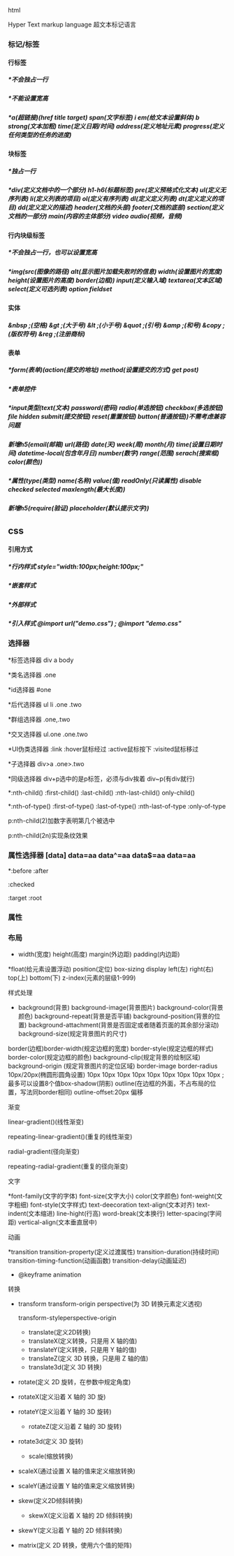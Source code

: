 html

Hyper Text markup language 超文本标记语言

### 标记/标签

#### 行标签

##### *不会独占一行

##### *不能设置宽高

##### *a(超链接)(href title target)		span(文字标签)	i em(给文本设置斜体)		b strong(文本加粗)	time(定义日期/时间)	address(定义地址元素)		progress(定义任何类型的任务的进度)

#### 块标签

##### *独占一行

##### *div(定义文档中的一个部分)		h1-h6(标题标签)	pre(定义预格式化文本)	ul(定义无序列表)	li(定义列表的项目)	ol(定义有序列表)	dl(定义定义列表)	dt(定义定义的项目)	dd(定义定义的描述)	header(文档的头部)	footer(文档的底部)	section(定义文档的一部分)	main(内容的主体部分)	video audio(视频，音频)

#### 行内块级标签

##### *不会独占一行，也可以设置宽高

##### *img(src(图像的路径)	alt(显示图片加载失败时的信息)	width(设置图片的宽度)	height(设置图片的高度)	border(边框))	input(定义输入域)	textarea(文本区域)	select(定义可选列表)	option fieldset

#### 实体

##### &nbsp ;(空格)  &gt ;(大于号)	&lt ;(小于号)	&quot ;(引号)	&amp ;(和号)  &copy ;(版权符号)	&reg ;(注册商标)

#### 表单

##### *form(表单)(action(提交的地址)	method(设置提交的方式) get post)

##### *表单控件

##### *input类型(text(文本)	password(密码)	radio(单选按钮)	checkbox(多选按钮)	file	hidden	submit(提交按钮)	reset(重置按钮)	button(普通按钮))不需考虑兼容问题

##### 新增h5(email(邮箱)	url(路径)	date(天)	week(周)	month(月)	time(设置日期时间)	datetime-local(包含年月日)		number(数字)		range(范围)	serach(搜索框)	color(颜色))

##### *属性(type(类型)	name(名称)	value(值)	readOnly(只读属性)	disable	checked	selected	maxlength(最大长度))

##### 新增h5(require(验证)	placeholder(默认提示文字))

## css

#### 引用方式

##### *行内样式	style="width:100px;height:100px;"

##### *嵌套样式	<style>	.one{width:100px;} 	</style>

##### *外部样式	<link	rel="stylesheet" 	href=""	>

##### *引入样式	@import	url("demo.css") ;		@import "demo.css"

### 选择器

*标签选择器	div a body

*类名选择器	.one

*id选择器	#one

*后代选择器	ul li		.one .two

*群组选择器	.one,.two

*交叉选择器	ul.one	.one.two

*UI伪类选择器	:link		:hover鼠标经过	:active鼠标按下	:visited鼠标移过

*子选择器	div>a	.one>.two

*同级选择器	div+p选中的是p标签，必须与div挨着	div~p(有div就行)

*:nth-child()   :first-child()  :last-child() :nth-last-child() only-child()

*:nth-of-type()   :first-of-type()  :last-of-type() :nth-last-of-type :only-of-type

p:nth-child(2)加数字表明第几个被选中

p:nth-child(2n)实现条纹效果

### 属性选择器	[data] data=aa	data^=aa	data$=aa	data=aa

*:before	:after

:checked

:target	:root

### 属性

### 布局

*  width(宽度)	height(高度)	margin(外边距)	padding(内边距)

  *float(给元素设置浮动)	position(定位)	box-sizing	display	left(左)	right(右)	top(上)	bottom(下)	z-index(元素的层级1-999)

样式处理

*  background(背景)  background-image(背景图片)  background-color(背景颜色) background-repeat(背景是否平铺)  background-position(背景的位置)  background-attachment(背景是否固定或者随着页面的其余部分滚动)  background-size(规定背景图片的尺寸)

  border(边框)border-width(规定边框的宽度) border-style(规定边框的样式) border-color(规定边框的颜色) background-clip(规定背景的绘制区域) background-origin (规定背景图片的定位区域) border-image border-radius 10px/20px(椭圆形圆角设置)  10px 10px 10px 10px 10px 10px 10px 10px 10px ;最多可以设置8个值box-shadow(阴影)  outline(在边框的外面，不占布局的位置，写法同border相同) outline-offset:20px 偏移

渐变

linear-gradient()(线性渐变)

repeating-linear-gradient()(重复的线性渐变)

radial-gradient(径向渐变)

repeating-radial-gradient(重复的径向渐变)

文字

*font-family(文字的字体) font-size(文字大小) color(文字颜色)	font-weight(文字粗细) font-style(文字样式) text-deecoration text-align(文本对齐) text-indent(文本缩进) line-hight(行高) word-break(文本换行) letter-spacing(字间距) vertical-align(文本垂直居中)

动画

*transition	transition-property(定义过渡属性) 	transition-duration(持续时间)	transition-timing-function(动画函数)	transition-delay(动画延迟)

- @keyframe	animation

转换

- transform	transform-origin	perspective(为 3D 转换元素定义透视)

  transform-styleperspective-origin	

  - translate(定义2D转换)
  - translateX(定义转换，只是用 X 轴的值)
  - translateY(定义转换，只是用 Y 轴的值)
  - translateZ(定义 3D 转换，只是用 Z 轴的值)
  - translate3d(定义 3D 转换)
- rotate(定义 2D 旋转，在参数中规定角度)
- rotateX(定义沿着 X 轴的 3D 旋)
- rotateY(定义沿着 Y 轴的 3D 旋转)
  - rotateZ(定义沿着 Z 轴的 3D 旋转)
- rotate3d(定义 3D 旋转)
  - scale(缩放转换)
- scaleX(通过设置 X 轴的值来定义缩放转换)
- scaleY(通过设置 Y 轴的值来定义缩放转换)
- skew(定义2D倾斜转换)
  - skewX(定义沿着 X 轴的 2D 倾斜转换)
- skewY(定义沿着 Y 轴的 2D 倾斜转换)
- matrix(定义 2D 转换，使用六个值的矩阵)





